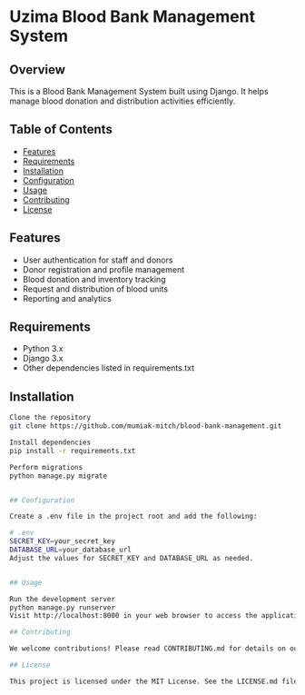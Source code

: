 # Uzima Blood Bank Management System


## Overview

This is a Blood Bank Management System built using Django. It helps manage blood donation and distribution activities efficiently.


## Table of Contents

- [Features](#features)
- [Requirements](#requirements)
- [Installation](#installation)
- [Configuration](#configuration)
- [Usage](#usage)
- [Contributing](#contributing)
- [License](#license)


## Features

- User authentication for staff and donors
- Donor registration and profile management
- Blood donation and inventory tracking
- Request and distribution of blood units
- Reporting and analytics


## Requirements

- Python 3.x
- Django 3.x
- Other dependencies listed in requirements.txt


## Installation

```bash
Clone the repository
git clone https://github.com/mumiak-mitch/blood-bank-management.git

Install dependencies
pip install -r requirements.txt

Perform migrations
python manage.py migrate


## Configuration

Create a .env file in the project root and add the following:

# .env
SECRET_KEY=your_secret_key
DATABASE_URL=your_database_url
Adjust the values for SECRET_KEY and DATABASE_URL as needed.


## Usage

Run the development server
python manage.py runserver
Visit http://localhost:8000 in your web browser to access the application.

## Contributing

We welcome contributions! Please read CONTRIBUTING.md for details on our code of conduct and the process for submitting pull requests to us.

## License

This project is licensed under the MIT License. See the LICENSE.md file for details.